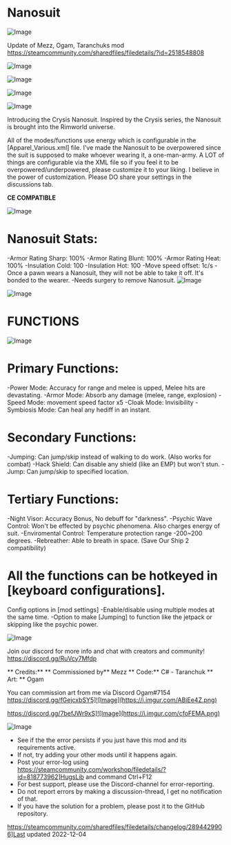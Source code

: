# Nanosuit


![Image](https://i.imgur.com/buuPQel.png)

Update of Mezz, Ogam, Taranchuks mod
https://steamcommunity.com/sharedfiles/filedetails/?id=2518548808

![Image](https://i.imgur.com/pufA0kM.png)

	
![Image](https://i.imgur.com/Z4GOv8H.png)

![Image](https://i.imgur.com/tE28cZ7.gif)

![Image](https://i.imgur.com/B5Zgrb1.png)


Introducing the Crysis Nanosuit. Inspired by the Crysis series, the Nanosuit is brought into the Rimworld universe.

All of the modes/functions use energy which is configurable in the [Apparel_Various.xml] file.
I've made the Nanosuit to be overpowered since the suit is supposed to make whoever wearing it, a one-man-army.
A LOT of things are configurable via the XML file so if you feel it to be overpowered/underpowered, please customize it to your liking. I believe in the power of customization. Please DO share your settings in the discussions tab.

**CE COMPATIBLE** 

![Image](https://i.imgur.com/kkaSETo.png)

# Nanosuit Stats:

-Armor Rating Sharp: 100%
-Armor Rating Blunt: 100%
-Armor Rating Heat: 100%
-Insulation Cold: 100
-Insulation Hot: 100
-Move speed offset: 1c/s
-Once a pawn wears a Nanosuit, they will not be able to take it off. It's bonded to the wearer.
-Needs surgery to remove Nanosuit.
![Image](https://i.imgur.com/rut5bVm.png)

![Image](https://i.imgur.com/XNnH0c5.png)


# FUNCTIONS

![Image](https://i.imgur.com/eZLWcAz.png)


# Primary Functions:

-Power Mode: Accuracy for range and melee is upped, Melee hits are devastating.
-Armor Mode: Absorb any damage (melee, range, explosion)
-Speed Mode: movement speed factor x5
-Cloak Mode: Invisibility
-Symbiosis Mode: Can heal any hediff in an instant.

# Secondary Functions:

-Jumping: Can jump/skip instead of walking to do work. (Also works for combat)
-Hack Shield: Can disable any shield (like an EMP) but won't stun. 
-Jump: Can jump/skip to specified location.

# Tertiary Functions:

-Night Visor: Accuracy Bonus, No debuff for "darkness".
-Psychic Wave Control: Won't be effected by psychic phenomena. Also charges energy of suit.
-Enviromental Control: Temperature protection range -200~200 degrees. 
-Rebreather: Able to breath in space. (Save Our Ship 2 compatibility)


# All the functions can be hotkeyed in [keyboard configurations].

Config options in [mod settings]
-Enable/disable using multiple modes at the same time.
-Option to make [Jumping] to function like the jetpack or skipping like the psychic power.

![Image](https://i.imgur.com/6oqPvaw.png)

Join our discord for more info and chat with creators and community!
https://discord.gg/RuVcy7Mfdp

** Credits:** 
** Commissioned by**  Mezz
** Code:**  C# - Taranchuk
** Art: ** Ogam

You can commission art from me via Discord Ogam#7154
https://discord.gg/fGejcxbSY5]![Image](https://i.imgur.com/ABiEe4Z.png)

https://discord.gg/7befJWr9xS]![Image](https://i.imgur.com/cfoFEMA.png)

	
![Image](https://i.imgur.com/PwoNOj4.png)



-  See if the the error persists if you just have this mod and its requirements active.
-  If not, try adding your other mods until it happens again.
-  Post your error-log using https://steamcommunity.com/workshop/filedetails/?id=818773962]HugsLib and command Ctrl+F12
-  For best support, please use the Discord-channel for error-reporting.
-  Do not report errors by making a discussion-thread, I get no notification of that.
-  If you have the solution for a problem, please post it to the GitHub repository.

https://steamcommunity.com/sharedfiles/filedetails/changelog/2894429906]Last updated 2022-12-04
